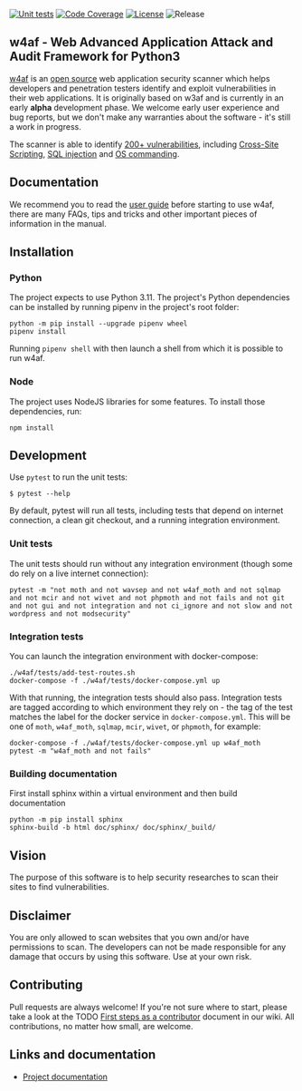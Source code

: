 [![Unit tests](https://github.com/w4af/w4af/actions/workflows/python-app.yml/badge.svg)](https://github.com/w4af/w4af/actions/workflows/python-app.yml)
[![Code Coverage](https://codecov.io/gh/w4af/w4af/branch/main/graph/badge.svg?token=GCXS9IDNKM)](https://codecov.io/gh/w4af/w4af)
[![License](https://img.shields.io/github/license/w4af/w4af.svg)](https://img.shields.io/github/license/w4af/w4af.svg)
![Release](https://img.shields.io/badge/release-Alpha-blue)
## w4af - Web Advanced Application Attack and Audit Framework for Python3

[w4af](https://w4af.readthedocs.io/en/latest/) is an [open source](https://www.gnu.org/licenses/gpl-2.0.txt)
web application security scanner which helps developers and penetration testers identify and exploit vulnerabilities in their web applications. It is originally based on w3af and is currently in an early **alpha** development phase. We welcome early user experience and bug reports, but we don't make any warranties about the software - it's still a work in progress.

The scanner is able to identify [200+ vulnerabilities](w4af/core/data/constants/vulns.py),
including [Cross-Site Scripting](w4af/plugins/audit/xss.py),
[SQL injection](w4af/plugins/audit/sqli.py) and
[OS commanding](w4af/plugins/audit/os_commanding.py).

## Documentation

We recommend you to read the [user guide](https://w4af.readthedocs.io/en/latest/) before starting to use w4af, there
are many FAQs, tips and tricks and other important pieces of information in
the manual.

## Installation

### Python

The project expects to use Python 3.11. The project's Python dependencies can be installed by running pipenv in the project's root folder:

```
python -m pip install --upgrade pipenv wheel
pipenv install
```

Running `pipenv shell` with then launch a shell from which it is possible to run w4af.

### Node

The project uses NodeJS libraries for some features. To install those dependencies, run:

```
npm install
```

## Development

Use `pytest` to run the unit tests:

```
$ pytest --help
```

By default, pytest will run all tests, including tests that depend on internet connection, a clean git checkout, and a running integration environment.

### Unit tests

The unit tests should run without any integration environment (though some do rely on a live internet connection):

```
pytest -m "not moth and not wavsep and not w4af_moth and not sqlmap and not mcir and not wivet and not phpmoth and not fails and not git and not gui and not integration and not ci_ignore and not slow and not wordpress and not modsecurity"
```

### Integration tests

You can launch the integration environment with docker-compose:

```
./w4af/tests/add-test-routes.sh
docker-compose -f ./w4af/tests/docker-compose.yml up
```

With that running, the integration tests should also pass. Integration tests are tagged according to which environment they rely on - the tag of the test matches the label for the docker service in `docker-compose.yml`. This will be one of `moth`, `w4af_moth`, `sqlmap`, `mcir`, `wivet`, or `phpmoth`, for example:

```
docker-compose -f ./w4af/tests/docker-compose.yml up w4af_moth
pytest -m "w4af_moth and not fails"
```

### Building documentation

First install sphinx within a virtual environment and then build documentation
```
python -m pip install sphinx
sphinx-build -b html doc/sphinx/ doc/sphinx/_build/
```

## Vision

The purpose of this software is to help security researches to scan their sites to find vulnerabilities.

## Disclaimer

You are only allowed to scan websites that you own and/or have permissions to scan. The developers can not be made responsible for any damage that occurs by using this software. Use at your own risk.

## Contributing

Pull requests are always welcome! If you're not sure where to start, please take
a look at the TODO [First steps as a contributor](w4af/wiki/First-steps-as-a-contributor)
document in our wiki. All contributions, no matter how small, are welcome.

## Links and documentation
 * [Project documentation](https://w4af.readthedocs.io/en/latest/)
